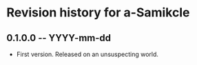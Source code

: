 # Revision history for a-Samikcle

## 0.1.0.0 -- YYYY-mm-dd

* First version. Released on an unsuspecting world.
